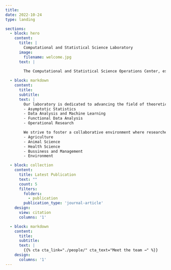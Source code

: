 ```yaml
---
title:
date: 2022-10-24
type: landing

sections:
  - block: hero
    content:
      title: |
        Computational and Statistical Science Laboratory
      image:
        filename: welcome.jpg
      text: |

        The Computational and Statistical Science Operations Center, established in 2024, is a research group focused on research, teaching, and practical applications in computational           statistical science. The center is currently located at the Faculty of Science and Technology, Rajamangala University of Technology Suvarnabhumi, Ayutthaya-Hantra Campus
   
  - block: markdown
    content:
      title:
      subtitle:
      text: |
        Our laboratory is dedicated to advancing the field of theoretical and applied statistics through cutting-edge research and practical applications. We focus on:
        - Asymptotic Statistics
        - Data Analysis and Machine Learning
        - Functional Data Analysis
        - Operational Research

        We strive to foster a collaborative environment where researchers and students can innovate and excel in their respective areas of expertise, including:
        - Agriculture
        - Animal Science
        - Health Science
        - Bussiness and Management
        - Environment

  - block: collection
    content:
      title: Latest Publication
      text: ""
      count: 5
      filters:
        folders:
          - publication
        publication_type: 'journal-article'
    design:
      view: citation
      columns: '1'

  - block: markdown
    content:
      title:
      subtitle:
      text: |
        {{% cta cta_link="./people/" cta_text="Meet the team →" %}}
    design:
      columns: '1'
---
```

